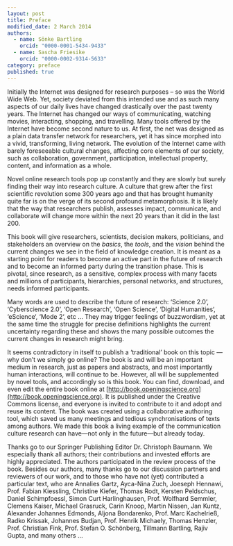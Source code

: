```yaml
---
layout: post
title: Preface
modified_date: 2 March 2014
authors:
  - name: Sönke Bartling
    orcid: "0000-0001-5434-9433"
  - name: Sascha Friesike
    orcid: "0000-0002-9314-5633"
category: preface
published: true
---
```


Initially the Internet was designed for research purposes – so was the
World Wide Web. Yet, society deviated from this intended use and as such
many aspects of our daily lives have changed drastically over the past
twenty years. The Internet has changed our ways of communicating,
watching movies, interacting, shopping, and travelling. Many tools
offered by the Internet have become second nature to us. At first, the
net was designed as a plain data transfer network for researchers, yet
it has since morphed into a vivid, transforming, living network. The
evolution of the Internet came with barely foreseeable cultural changes,
affecting core elements of our society, such as collaboration,
government, participation, intellectual property, content, and
information as a whole.

Novel online research tools pop up constantly and they are slowly but
surely finding their way into research culture. A culture that grew
after the first scientific revolution some 300 years ago and that has
brought humanity quite far is on the verge of its second profound
metamorphosis. It is likely that the way that researchers publish,
assesses impact, communicate, and collaborate will change more within
the next 20 years than it did in the last 200.

This book will give researchers, scientists, decision makers,
politicians, and stakeholders an overview on the *basics*, the *tools*,
and the *vision* behind the current changes we see in the field of
knowledge creation. It is meant as a starting point for readers to
become an active part in the future of research and to become an
informed party during the transition phase. This is pivotal, since
research, as a sensitive, complex process with many facets and millions
of participants, hierarchies, personal networks, and structures, needs
informed participants.

Many words are used to describe the future of research: ‘Science 2.0’,
‘Cyberscience 2.0’, ‘Open Research’, ‘Open Science’, ‘Digital
Humanities‘, ‘eScience‘, ‘Mode 2‘, etc … They may trigger feelings of
buzzwordism, yet at the same time the struggle for precise definitions
highlights the current uncertainty regarding these and shows the many
possible outcomes the current changes in research might bring.

It seems contradictory in itself to publish a ‘traditional’ book on this
topic —why don’t we simply go online? The book is and will be an
important medium in research, just as papers and abstracts, and most
importantly human interactions, will continue to be. However, all will
be supplemented by novel tools, and accordingly so is this book. You can
find, download, and even edit the entire book online at [http://book.openingscience.org](http://book.openingscience.org).
It is published under the Creative Commons license, and everyone is
invited to contribute to it and adopt and reuse its content. The book
was created using a collaborative authoring tool, which saved us many
meetings and tedious synchronisations of texts among authors. We made
this book a living example of the communication culture research can
have—not only in the future—but already today.

Thanks go to our Springer Publishing Editor Dr. Christoph Baumann. We especially thank all authors; their contributions and invested efforts are
highly appreciated. The authors participated in the review process of
the book. Besides our authors, many thanks go to our discussion partners
and reviewers of our work, and to those who have not (yet) contributed a
particular text, who are Annalies Gartz, Ayca-Nina Zuch, Joeseph
Hennawi, Prof. Fabian Kiessling, Christine Kiefer, Thomas Rodt, Kersten
Peldschus, Daniel Schimpfoessl, Simon Curt Harlinghausen, Prof. Wolfhard
Semmler, Clemens Kaiser, Michael Grasruck, Carin Knoop, Martin Nissen,
Jan Kuntz, Alexander Johannes Edmonds, Aljona Bondarenko, Prof. Marc
Kachelrieß, Radko Krissak, Johannes Budjan, Prof. Henrik Michaely,
Thomas Henzler, Prof. Christian Fink, Prof. Stefan O. Schönberg,
Tillmann Bartling, Rajiv Gupta, and many others …
